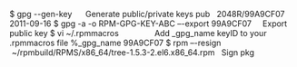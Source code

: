 $ gpg --gen-key      Generate public/private keys
pub   2048R/99A9CF07 2011-09-16
$ gpg -a -o RPM-GPG-KEY-ABC –-export 99A9CF07     Export public key 
$ vi ~/.rpmmacros                Add _gpg_name keyID to your .rpmmacros file
%_gpg_name 99A9CF07
$ rpm –-resign  ~/rpmbuild/RPMS/x86_64/tree-1.5.3-2.el6.x86_64.rpm   Sign pkg
